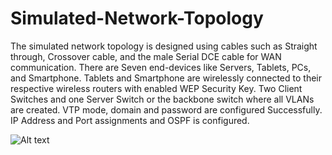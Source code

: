 # Simulated-Network-Topology
The simulated network topology is designed using cables such as Straight through,  Crossover cable, and the male Serial DCE cable for WAN communication. There are  Seven end-devices like Servers, Tablets, PCs, and Smartphone. Tablets and Smartphone  are wirelessly connected to their respective wireless routers with enabled WEP  Security Key. Two Client Switches and one Server Switch or the backbone switch  where all VLANs are created. VTP mode, domain and password are configured  Successfully. IP Address and Port assignments and OSPF is configured.


![Alt text](https://github.com/QueMaster/Simulated-Network-Topology/blob/main/project%20see.PNG?raw=true "Title")
